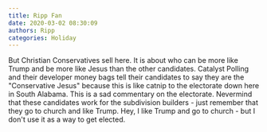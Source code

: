 ```yaml
---
title: Ripp Fan
date: 2020-03-02 08:30:09
authors: Ripp
categories: Holiday
---
```


 But Christian Conservatives sell here.  It is about who can be more like Trump and be more like Jesus than the other candidates.
Catalyst Polling and their developer money bags tell their candidates to say they are the "Conservative Jesus" because this is like catnip to the electorate down here in South Alabama.
This is a sad commentary on the electorate.  Nevermind that these candidates work for the subdivision builders - just remember that they go to church and like Trump.
Hey, I like Trump and go to church - but I don't use it as a way to get elected.